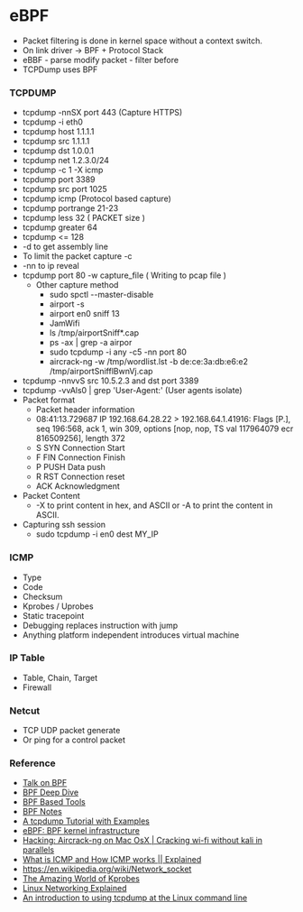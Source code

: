 # eBPF
- Packet filtering is done in kernel space without a context switch.
- On link driver -> BPF + Protocol Stack 
- eBBF - parse modify packet - filter before
- TCPDump uses BPF

### TCPDUMP
- tcpdump -nnSX port 443 (Capture HTTPS)
- tcpdump -i eth0
- tcpdump host 1.1.1.1
- tcpdump src 1.1.1.1
- tcpdump dst 1.0.0.1
- tcpdump net 1.2.3.0/24
- tcpdump -c 1 -X icmp
- tcpdump port 3389
- tcpdump src port 1025
- tcpdump icmp (Protocol based capture)
- tcpdump portrange 21-23
- tcpdump less 32 ( PACKET size )
- tcpdump greater 64
- tcpdump <= 128
- -d to get assembly line
- To limit the packet capture -c
- -nn to ip reveal
- tcpdump port 80 -w capture_file ( Writing to pcap file )
    - Other capture method
        - sudo spctl --master-disable
        - airport -s
        - airport en0 sniff 13
        - JamWifi
        - ls /tmp/airportSniff*.cap
        - ps -ax | grep -a airpor
        - sudo tcpdump -i any -c5 -nn port 80
        - aircrack-ng -w /tmp/wordlist.lst -b de:ce:3a:db:e6:e2 /tmp/airportSnifflBwnVj.cap
- tcpdump -nnvvS src 10.5.2.3 and dst port 3389
- tcpdump -vvAls0 | grep 'User-Agent:' (User agents isolate)   
- Packet format
    - Packet header information 
    - 08:41:13.729687 IP 192.168.64.28.22 > 192.168.64.1.41916: Flags [P.], seq 196:568, ack 1, win 309, options [nop, nop, TS val 117964079 ecr 816509256], length 372
    - S SYN Connection Start
    - F FIN Connection Finish
    - P PUSH Data push
    - R RST Connection reset
    - ACK Acknowledgment
- Packet Content
    - -X to print content in hex, and ASCII or -A to print the content in ASCII.      
- Capturing ssh session
    - sudo tcpdump -i en0 dest MY_IP

### ICMP
- Type 
- Code 
- Checksum
- Kprobes / Uprobes
- Static tracepoint
- Debugging replaces instruction with jump
- Anything platform independent introduces virtual machine

### IP Table
- Table, Chain, Target
- Firewall

### Netcut
- TCP UDP packet generate
- Or ping for a control packet

### Reference 
- [Talk on BPF](https://www.youtube.com/watch?v=4SiWL5tULnQ)
- [BPF Deep Dive](https://qmonnet.github.io/whirl-offload/2016/09/01/dive-into-bpf/)
- [BPF Based Tools](https://github.com/iovisor/bcc)
- [BPF Notes](https://github.com/tamalsaha/bpf-notes/blob/master/README.md)
- [A tcpdump Tutorial with Examples](https://danielmiessler.com/study/tcpdump)
- [eBPF: BPF kernel infrastructure](https://www.youtube.com/watch?v=znBGt7oHJyQ)
- [Hacking: Aircrack-ng on Mac OsX | Cracking wi-fi without kali in parallels](https://martinsjean256.wordpress.com/2018/02/12/hacking-aircrack-ng-on-mac-cracking-wi-fi-without-kali-in-parallels)
- [What is ICMP and How ICMP works || Explained](https://www.youtube.com/watch?v=jQm-J-8iPVw)
- https://en.wikipedia.org/wiki/Network_socket
- [The  Amazing World of Kprobes](https://www.cs.dartmouth.edu/~sergey/cs258/2016/kprobes-2016.pdf)
- [Linux Networking Explained](https://events.static.linuxfound.org/sites/events/files/slides/2016%20-%20Linux%20Networking%20explained_0.pdf)
- [An introduction to using tcpdump at the Linux command line](https://opensource.com/article/18/10/introduction-tcpdump)